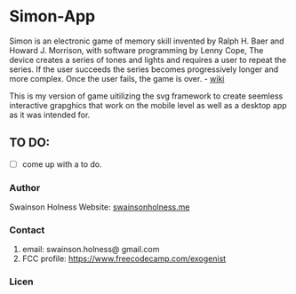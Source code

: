 

# Simon-App
Simon is an electronic game of memory skill invented by Ralph H. Baer and Howard J. Morrison, with software programming by Lenny Cope, The device creates a series of tones and lights and requires a user to repeat the series. If the user succeeds the series becomes progressively longer and more complex. Once the user fails, the game is over. - [wiki](https://en.wikipedia.org/wiki/Pomodoro_Technique)

This is my version of game uitilizing the svg framework to create seemless interactive grapghics that work on the mobile level as well as a desktop app as it was intended for. 

## TO DO:
- [ ] come up with a to do. 

### Author
Swainson Holness
Website: [swainsonholness.me](http://swainsonholness.me/)

### Contact
1. email: swainson.holness@ gmail.com 
2. FCC profile: https://www.freecodecamp.com/exogenist

### Licen
